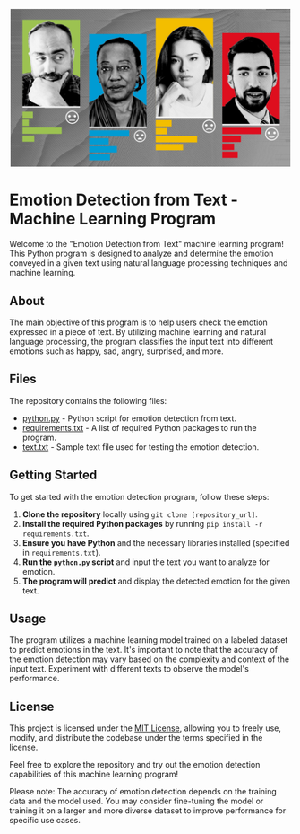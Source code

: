 <p align="center">
  <img src="banner.jpeg" alt="Emotion Detection" width="500">
</p>

# Emotion Detection from Text - Machine Learning Program

Welcome to the "Emotion Detection from Text" machine learning program! This Python program is designed to analyze and determine the emotion conveyed in a given text using natural language processing techniques and machine learning.

## About

The main objective of this program is to help users check the emotion expressed in a piece of text. By utilizing machine learning and natural language processing, the program classifies the input text into different emotions such as happy, sad, angry, surprised, and more.

## Files

The repository contains the following files:

- [python.py](python.py) - Python script for emotion detection from text.
- [requirements.txt](requirements.txt) - A list of required Python packages to run the program.
- [text.txt](text.txt) - Sample text file used for testing the emotion detection.

## Getting Started

To get started with the emotion detection program, follow these steps:

1. **Clone the repository** locally using `git clone [repository_url]`.
2. **Install the required Python packages** by running `pip install -r requirements.txt`.
3. **Ensure you have Python** and the necessary libraries installed (specified in `requirements.txt`).
4. **Run the `python.py` script** and input the text you want to analyze for emotion.
5. **The program will predict** and display the detected emotion for the given text.

## Usage

The program utilizes a machine learning model trained on a labeled dataset to predict emotions in the text. It's important to note that the accuracy of the emotion detection may vary based on the complexity and context of the input text. Experiment with different texts to observe the model's performance.

## License

This project is licensed under the [MIT License](LICENSE), allowing you to freely use, modify, and distribute the codebase under the terms specified in the license.

Feel free to explore the repository and try out the emotion detection capabilities of this machine learning program!

Please note: The accuracy of emotion detection depends on the training data and the model used. You may consider fine-tuning the model or training it on a larger and more diverse dataset to improve performance for specific use cases.
